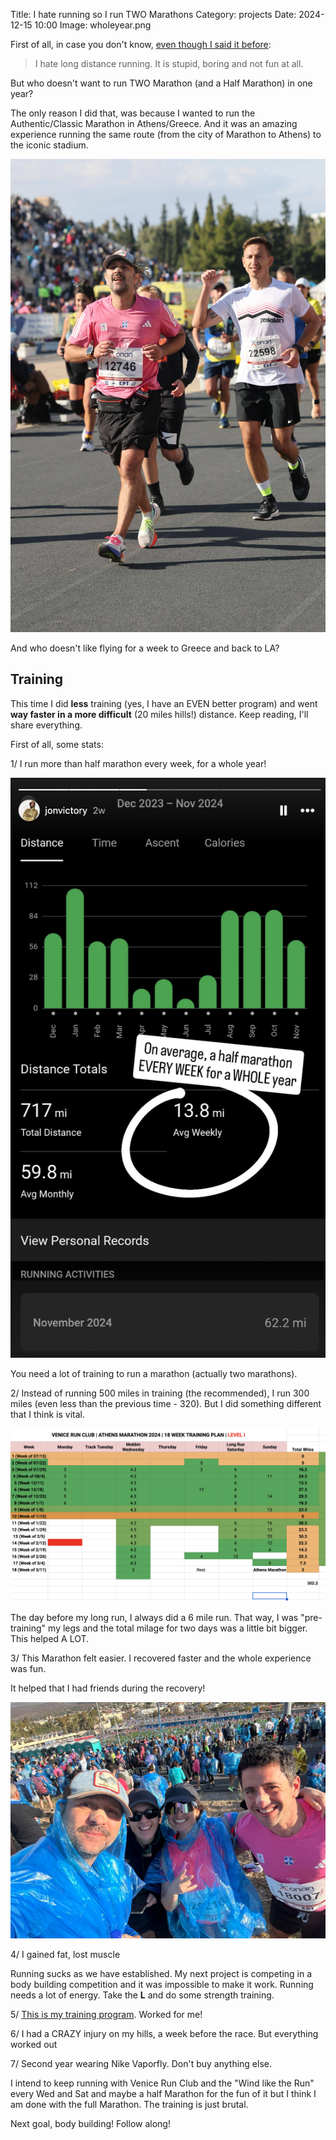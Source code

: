 Title: I hate running so I run TWO Marathons
Category: projects 
Date: 2024-12-15 10:00
Image: wholeyear.png

First of all, in case you don't know, [even though I said it before](https://jon.io/i-run-a-marathon-and-it-was-epic): 

> I hate long distance running. It is stupid, boring and not fun at all.

But who doesn't want to run TWO Marathon (and a Half Marathon) in one year?

The only reason I did that, was because I wanted to run the Authentic/Classic Marathon in Athens/Greece. And it was an amazing experience running the same route (from the city of Marathon to Athens) to the iconic stadium.

![](images/done.jpeg)

And who doesn't like flying for a week to Greece and back to LA?

## Training

This time I did **less** training (yes, I have an EVEN better program) and went **way faster in a more difficult** (20 miles hills!) distance. Keep reading, I'll share everything. 

First of all, some stats:

1/ I run more than half marathon every week, for a whole year!

![](images/wholeyear.png)

You need a lot of training to run a marathon (actually two marathons).

2/ Instead of running 500 miles in training (the recommended), I run 300 miles (even less than the previous time - 320). But I did something different that I think is vital.

![](images/runless.png)

The day before my long run, I always did a 6 mile run. That way, I was "pre-training" my legs and the total milage for two days was a little bit bigger. This helped A LOT.

3/ This Marathon felt easier. I recovered faster and the whole experience was fun.

It helped that I had friends during the recovery!

![](images/runningf.jpg)

4/ I gained fat, lost muscle

Running sucks as we have established. My next project is competing in a body building competition and it was impossible to make it work. Running needs a lot of energy. Take the **L** and do some strength training.

5/ [This is my training program](https://docs.google.com/spreadsheets/d/1OIjTL3fHO_lxoR9dRxNFt_QyjwKsLKANRX6CoziH2oU/edit?usp=sharing). Worked for me!

6/ I had a CRAZY injury on my hills, a week before the race. But everything worked out

7/ Second year wearing Nike Vaporfly. Don't buy anything else.


I intend to keep running with Venice Run Club and the "Wind like the Run" every Wed and Sat and maybe a half Marathon for the fun of it but I think I am done with the full Marathon. The training is just brutal.

Next goal, body building! Follow along!